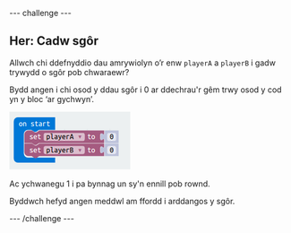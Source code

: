 \--- challenge \---

## Her: Cadw sgôr

Allwch chi ddefnyddio dau amrywiolyn o’r enw `playerA` a `playerB` i gadw trywydd o sgôr pob chwaraewr?

Bydd angen i chi osod y ddau sgôr i 0 ar ddechrau'r gêm trwy osod y cod yn y bloc ‘ar gychwyn’.

![sgrinlun](images/reaction-on-start.png)

Ac ychwanegu 1 i pa bynnag un sy'n ennill pob rownd.

Byddwch hefyd angen meddwl am ffordd i arddangos y sgôr.

\--- /challenge \---